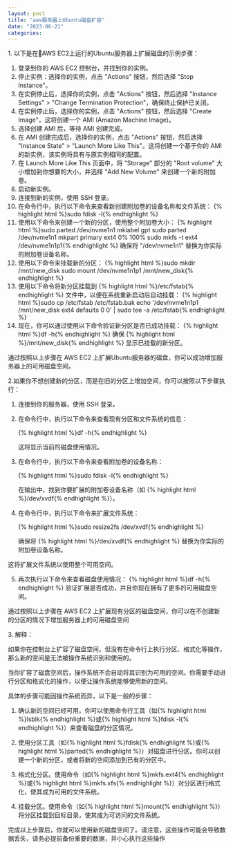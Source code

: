 ```yaml
---
layout: post
title: "aws服务器上Ubuntu磁盘扩容"
date: "2023-06-21"
categories: 
---
```

<p>1. 以下是在AWS EC2上运行的Ubuntu服务器上扩展磁盘的示例步骤：</p>
<ol>
<li>登录到你的 AWS EC2 控制台，并找到你的实例。</li>
<li>停止实例：选择你的实例，点击 &quot;Actions&quot; 按钮，然后选择 &quot;Stop Instance&quot;。</li>
<li>在实例停止后，选择你的实例，点击 &quot;Actions&quot; 按钮，然后选择 &quot;Instance Settings&quot; &gt; &quot;Change Termination Protection&quot;，确保终止保护已关闭。</li>
<li>在实例停止后，选择你的实例，点击 &quot;Actions&quot; 按钮，然后选择 &quot;Create Image&quot;，这将创建一个 AMI (Amazon Machine Image)。</li>
<li>选择创建 AMI 后，等待 AMI 创建完成。</li>
<li>在 AMI 创建完成后，选择你的实例，点击 &quot;Actions&quot; 按钮，然后选择 &quot;Instance State&quot; &gt; &quot;Launch More Like This&quot;。这将创建一个基于你的 AMI 的新实例，该实例将具有与原实例相同的配置。</li>
<li>在 Launch More Like This 页面中，将 &quot;Storage&quot; 部分的 &quot;Root volume&quot; 大小增加到你想要的大小，并选择 &quot;Add New Volume&quot; 来创建一个新的附加卷。</li>
<li>启动新实例。</li>
<li>连接到新的实例，使用 SSH 登录。</li>
<li>在命令行中，执行以下命令来查看新创建附加卷的设备名称和文件系统：
{% highlight html %}sudo fdisk -l{% endhighlight %}
</li>
<li>使用以下命令来创建一个新的分区，使用整个附加卷大小：
{% highlight html %}sudo parted /dev/nvme1n1 mklabel gpt
sudo parted /dev/nvme1n1 mkpart primary ext4 0% 100%
sudo mkfs -t ext4 /dev/nvme1n1p1{% endhighlight %}
确保将 &quot;/dev/nvme1n1&quot; 替换为你实际的附加卷设备名称。</li>
<li>使用以下命令来挂载新的分区：
{% highlight html %}sudo mkdir /mnt/new_disk
sudo mount /dev/nvme1n1p1 /mnt/new_disk{% endhighlight %}
</li>
<li>使用以下命令将新分区挂载到 {% highlight html %}/etc/fstab{% endhighlight %} 文件中，以便在系统重新启动后自动挂载：
{% highlight html %}sudo cp /etc/fstab /etc/fstab.bak
echo &#39;/dev/nvme1n1p1 /mnt/new_disk ext4 defaults 0 0&#39; | sudo tee -a /etc/fstab{% endhighlight %}
</li>
<li>现在，你可以通过使用以下命令验证新分区是否已成功挂载：
{% highlight html %}df -h{% endhighlight %}
确保 {% highlight html %}/mnt/new_disk{% endhighlight %} 显示已挂载的新分区。</li>
</ol>
<p>通过按照以上步骤在 AWS EC2 上扩展Ubuntu服务器的磁盘，你可以成功增加服务器上的可用磁盘空间。</p>
<p>2.如果你不想创建新的分区，而是在旧的分区上增加空间，你可以按照以下步骤执行：</p>
<ol>
<li>
<p>连接到你的服务器，使用 SSH 登录。</p>
</li>
<li>
<p>在命令行中，执行以下命令来查看现有分区和文件系统的信息：</p>
{% highlight html %}df -h{% endhighlight %}
<p>这将显示当前的磁盘使用情况。</p>
</li>
<li>
<p>在命令行中，执行以下命令来查看附加卷的设备名称：</p>
{% highlight html %}sudo fdisk -l{% endhighlight %}
<p>在输出中，找到你要扩展的附加卷设备名称（如 {% highlight html %}/dev/xvdf{% endhighlight %}）。</p>
</li>
<li>
<p>在命令行中，执行以下命令来扩展文件系统：</p>
{% highlight html %}sudo resize2fs /dev/xvdf{% endhighlight %}
<p>确保将 {% highlight html %}/dev/xvdf{% endhighlight %} 替换为你实际的附加卷设备名称。</p>
</li>
</ol>
<p>这将扩展文件系统以使用整个可用空间。</p>
<ol start="5">
<li>再次执行以下命令来查看磁盘使用情况：
{% highlight html %}df -h{% endhighlight %}
验证扩展是否成功，并且你现在拥有了更多的可用磁盘空间。</li>
</ol>
<p>通过按照以上步骤在 AWS EC2 上扩展现有分区的磁盘空间，你可以在不创建新的分区的情况下增加服务器上的可用磁盘空间</p>
<p>3. 解释：</p>
<p>如果你在控制台上扩容了磁盘空间，但没有在命令行上执行分区、格式化等操作，那么新的空间是无法被操作系统识别和使用的。</p>
<p>当你扩容了磁盘空间后，操作系统不会自动将其识别为可用的空间。你需要手动进行分区和格式化的操作，以便让操作系统能够使用新的空间。</p>
<p>具体的步骤可能因操作系统而异，以下是一般的步骤：</p>
<ol>
<li>
<p>确认新的空间已经可用。你可以使用命令行工具（如{% highlight html %}lsblk{% endhighlight %}或{% highlight html %}fdisk -l{% endhighlight %}）来查看磁盘的分区情况。</p>
</li>
<li>
<p>使用分区工具（如{% highlight html %}fdisk{% endhighlight %}或{% highlight html %}parted{% endhighlight %}）对磁盘进行分区。你可以创建一个新的分区，或者将新的空间添加到已有的分区中。</p>
</li>
<li>
<p>格式化分区。使用命令（如{% highlight html %}mkfs.ext4{% endhighlight %}或{% highlight html %}mkfs.xfs{% endhighlight %}）对分区进行格式化，使其成为可用的文件系统。</p>
</li>
<li>
<p>挂载分区。使用命令（如{% highlight html %}mount{% endhighlight %}）将分区挂载到目标目录，使其成为可访问的文件系统。</p>
</li>
</ol>
<p>完成以上步骤后，你就可以使用新的磁盘空间了。请注意，这些操作可能会导致数据丢失，请务必提前备份重要的数据，并小心执行这些操作</p>
